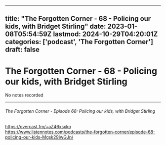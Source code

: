 
---
title: "The Forgotten Corner - 68 - Policing our kids, with Bridget Stirling"
date: 2023-01-08T05:54:59Z
lastmod: 2024-10-29T04:20:01Z
categories: ['podcast', 'The Forgotten Corner']
draft: false
---


# The Forgotten Corner - 68 - Policing our kids, with Bridget Stirling

No notes recorded
- - -
###### The Forgotten Corner - Episode 68: Policing our kids, with Bridget Stirling

https://overcast.fm/+aZ46xsxko  
https://www.listennotes.com/podcasts/the-forgotten-corner/episode-68-policing-our-kids-Mgsk29IwGJn/

<!-- #public #podcast #The Forgotten Corner# -->

<!-- {BearID:6DA5D48D-10B2-458F-B3D9-CBF04C17A450-28016-00002D97FC81A62D} -->

